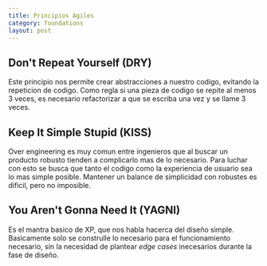 ```yaml
---
title: Principios Agiles
category: foundations
layout: post
---
```


## Don't Repeat Yourself (DRY)

Este principio nos permite crear abstracciones a nuestro codigo, evitando la repeticion de codigo. Como regla si una pieza de codigo se repite al menos 3 veces, es necesario refactorizar a que se escriba una vez y se llame 3 veces.

## Keep It Simple Stupid (KISS)

Over engineering es muy comun entre ingenieros que al buscar un producto robusto tienden a complicarlo mas de lo necesario. Para luchar con esto se busca que tanto el codigo como la experiencia de usuario sea lo mas simple posible. Mantener un balance de simplicidad con robustes es dificil, pero no imposible.


## You Aren't Gonna Need It (YAGNI)

Es el mantra basico de XP, que nos habla hacerca del diseño simple. Basicamente solo se construlle lo necesario para el funcionamiento necesario, sin la necesidad de plantear *edge cases* inecesarios durante la fase de diseño.
